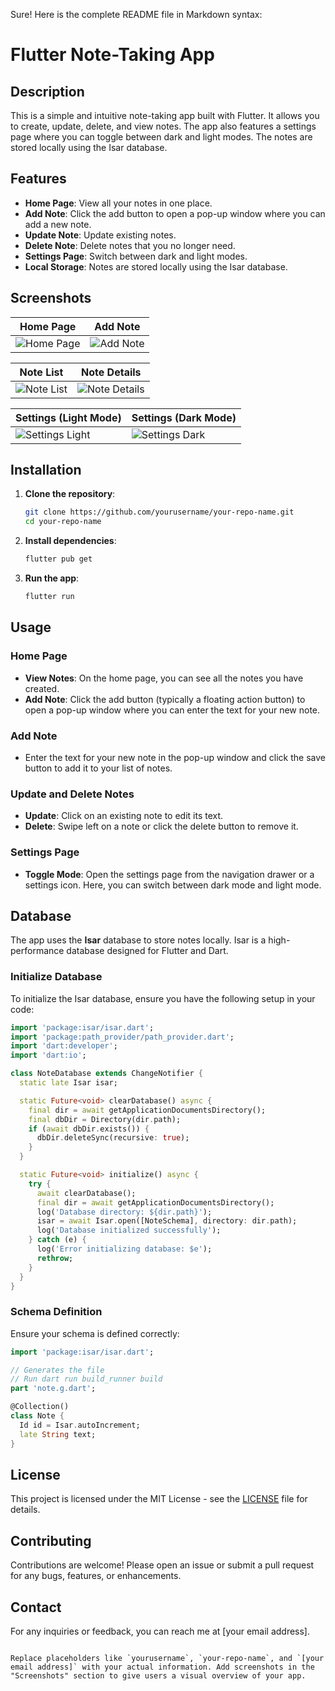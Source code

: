 Sure! Here is the complete README file in Markdown syntax:

# Flutter Note-Taking App

## Description

This is a simple and intuitive note-taking app built with Flutter. It allows you to create, update, delete, and view notes. The app also features a settings page where you can toggle between dark and light modes. The notes are stored locally using the Isar database.

## Features

- **Home Page**: View all your notes in one place.
- **Add Note**: Click the add button to open a pop-up window where you can add a new note.
- **Update Note**: Update existing notes.
- **Delete Note**: Delete notes that you no longer need.
- **Settings Page**: Switch between dark and light modes.
- **Local Storage**: Notes are stored locally using the Isar database.

## Screenshots

| Home Page | Add Note |
| --- | --- |
| ![Home Page](https://github.com/KaloyankerR/note_taking_app/assets/54742816/0254e23d-35ec-4095-91e7-64b1f3f8b4b2) | ![Add Note](https://github.com/KaloyankerR/note_taking_app/assets/54742816/1ef74722-bacd-43f8-8300-460db12ca4d2) |

| Note List | Note Details |
| --- | --- |
| ![Note List](https://github.com/KaloyankerR/note_taking_app/assets/54742816/fa759208-3161-4aaa-b0d9-a402a602a22f) | ![Note Details](https://github.com/KaloyankerR/note_taking_app/assets/54742816/0b34d5d7-766d-47dc-b9f1-30e96d68ef18) |

| Settings (Light Mode) | Settings (Dark Mode) |
| --- | --- |
| ![Settings Light](https://github.com/KaloyankerR/note_taking_app/assets/54742816/9280d953-92e8-461f-9c1a-04606af7484f) | ![Settings Dark](https://github.com/KaloyankerR/note_taking_app/assets/54742816/e297a88c-5945-4334-9b56-0f7384ee74ed) |


## Installation

1. **Clone the repository**:
   ```sh
   git clone https://github.com/yourusername/your-repo-name.git
   cd your-repo-name
   ```

2. **Install dependencies**:
   ```sh
   flutter pub get
   ```

3. **Run the app**:
   ```sh
   flutter run
   ```

## Usage

### Home Page

- **View Notes**: On the home page, you can see all the notes you have created.
- **Add Note**: Click the add button (typically a floating action button) to open a pop-up window where you can enter the text for your new note.

### Add Note

- Enter the text for your new note in the pop-up window and click the save button to add it to your list of notes.

### Update and Delete Notes

- **Update**: Click on an existing note to edit its text.
- **Delete**: Swipe left on a note or click the delete button to remove it.

### Settings Page

- **Toggle Mode**: Open the settings page from the navigation drawer or a settings icon. Here, you can switch between dark mode and light mode.

## Database

The app uses the **Isar** database to store notes locally. Isar is a high-performance database designed for Flutter and Dart.

### Initialize Database

To initialize the Isar database, ensure you have the following setup in your code:

```dart
import 'package:isar/isar.dart';
import 'package:path_provider/path_provider.dart';
import 'dart:developer';
import 'dart:io';

class NoteDatabase extends ChangeNotifier {
  static late Isar isar;

  static Future<void> clearDatabase() async {
    final dir = await getApplicationDocumentsDirectory();
    final dbDir = Directory(dir.path);
    if (await dbDir.exists()) {
      dbDir.deleteSync(recursive: true);
    }
  }

  static Future<void> initialize() async {
    try {
      await clearDatabase();
      final dir = await getApplicationDocumentsDirectory();
      log('Database directory: ${dir.path}');
      isar = await Isar.open([NoteSchema], directory: dir.path);
      log('Database initialized successfully');
    } catch (e) {
      log('Error initializing database: $e');
      rethrow;
    }
  }
}
```

### Schema Definition

Ensure your schema is defined correctly:

```dart
import 'package:isar/isar.dart';

// Generates the file
// Run dart run build_runner build
part 'note.g.dart';

@Collection()
class Note {
  Id id = Isar.autoIncrement;
  late String text;
}
```

## License

This project is licensed under the MIT License - see the [LICENSE](LICENSE) file for details.

## Contributing

Contributions are welcome! Please open an issue or submit a pull request for any bugs, features, or enhancements.

## Contact

For any inquiries or feedback, you can reach me at [your email address].
```

Replace placeholders like `yourusername`, `your-repo-name`, and `[your email address]` with your actual information. Add screenshots in the "Screenshots" section to give users a visual overview of your app.
